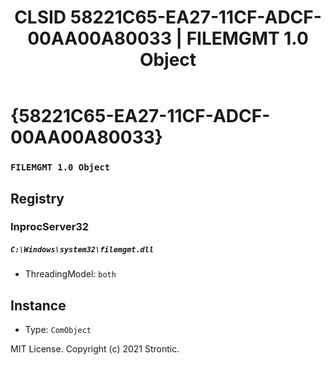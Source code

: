 ﻿---
title: "CLSID 58221C65-EA27-11CF-ADCF-00AA00A80033 | FILEMGMT 1.0 Object"
excerpt: What is COM-Object CLSID 58221C65-EA27-11CF-ADCF-00AA00A80033?
---

# {58221C65-EA27-11CF-ADCF-00AA00A80033}

### `FILEMGMT 1.0 Object`

## Registry


### InprocServer32

##### `C:\Windows\system32\filemgmt.dll`
* ThreadingModel: `both`

## Instance

* Type: `ComObject`

MIT License. Copyright (c) 2021 Strontic.


